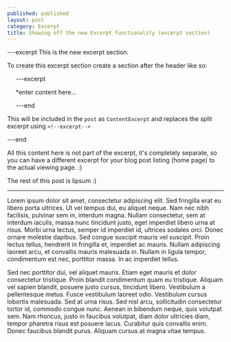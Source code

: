```yaml
---
published: published
layout: post
category: Excerpt
title: Showing off the new Excerpt functionality (excerpt section)
---
```


---excerpt
This is the new excerpt section.

To create this excerpt section create a section after the header like so:

&nbsp;&nbsp;&nbsp;&nbsp;&nbsp;&#45;&#45;&#45;excerpt

&nbsp;&nbsp;&nbsp;&nbsp;&nbsp;*enter content here...

&nbsp;&nbsp;&nbsp;&nbsp;&nbsp;&#45;&#45;&#45;end

This will be included in the `post` as `ContentExcerpt` and replaces the split excerpt using `<!--excerpt-->`

<!-- anyone reading this, the excerpt above is html encoded to exclude the nested excerpt from parsing for the demo -->

---end


All this content here is not part of the excerpt, it's completely separate, so you can have a different excerpt for your blog post listing (home page) to the actual viewing page. :)

The rest of this post is lipsum :)

-----

Lorem ipsum dolor sit amet, consectetur adipiscing elit. Sed fringilla erat eu libero porta ultrices. Ut vel tempus dui, eu aliquet neque. Nam nec nibh facilisis, pulvinar sem in, interdum magna. Nullam consectetur, sem at interdum iaculis, massa nunc tincidunt justo, eget imperdiet libero urna at risus. Morbi urna lectus, semper id imperdiet id, ultrices sodales orci. Donec ornare molestie dapibus. Sed congue suscipit mauris vel suscipit. Proin lectus tellus, hendrerit in fringilla et, imperdiet ac mauris. Nullam adipiscing laoreet arcu, et convallis mauris malesuada in. Nullam in ligula tempor, condimentum est nec, porttitor massa. In ac imperdiet tellus.

Sed nec porttitor dui, vel aliquet mauris. Etiam eget mauris et dolor consectetur tristique. Proin blandit condimentum quam eu tristique. Aliquam vel sapien blandit, posuere justo cursus, tincidunt libero. Vestibulum a pellentesque metus. Fusce vestibulum laoreet odio. Vestibulum cursus lobortis malesuada. Sed at urna risus. Sed nisl arcu, sollicitudin consectetur tortor id, commodo congue nunc. Aenean in bibendum neque, quis volutpat sem. Nam rhoncus, justo in faucibus volutpat, diam dolor ultricies diam, tempor pharetra risus est posuere lacus. Curabitur quis convallis enim. Donec faucibus blandit purus. Aliquam cursus at magna vitae tempus.